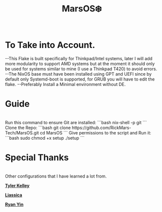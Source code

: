 <div align = center>
<br>

# MarsOS❄️
<br>
</div>

# To Take into Account.
--This Flake is built specifically for Thinkpad/Intel systems, later I will add more modularity to support AMD systems but at the moment it should only be used for systems similar to mine (I use a Thinkpad T420) to avoid errors.
--The NixOS base must have been installed using GPT and UEFI since by default only Systemd-boot is supported, for GRUB you will have to edit the flake.
--Preferably Install a Minimal environment without DE.

# Guide
<br>
Run this command to ensure Git are installed:
```bash
nix-shell -p git
```
Clone the Repo:
```bash
git clone https://github.com/RickMars-Tech/MarsOS.git
cd MarsOS
```
Give permissions to the script and Run it:
```bash
sudo chmod +x setup
./setup
```
<br>

# Special Thanks
<br>
Other configurations that I have learned a lot from.

**[Tyler Kelley ]**

**[Liassica]**

**[Ryan Yin]**
<br>
<!----------------------------------{ Thanks }--------------------------------->
[Tyler Kelley ]: https://gitlab.com/Zaney/zaneyos
[Liassica]: https://codeberg.org/Liassica/nixos-config
[Ryan Yin]: https://github.com/ryan4yin/nixos-and-flakes-book

